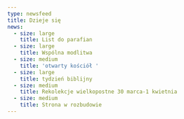 ```yaml
---
type: newsfeed
title: Dzieje się
news:
  - size: large
    title: List do parafian
  - size: large
    title: Wspólna modlitwa
  - size: medium
    title: 'otwarty kościół '
  - size: large
    title: tydzień biblijny
  - size: medium
    title: Rekolekcje wielkopostne 30 marca-1 kwietnia
  - size: medium
    title: Strona w rozbudowie
---
```

